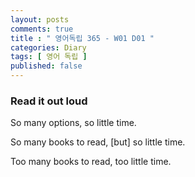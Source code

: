 ```yaml
---
layout: posts
comments: true
title : " 영어독립 365 - W01 D01 "
categories: Diary
tags: [ 영어 독립 ]
published: false
---
```


### Read it out loud

So many options, so little time.

So many books to read, [but] so little time.


Too many books to read, too little time.